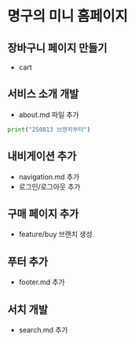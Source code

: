 # 명구의 미니 홈페이지

## 장바구니 페이지 만들기
- cart
## 서비스 소개 개발
- about.md 파일 추가
```python
print("250813 브랜치부터")
```

## 내비게이션 추가
- navigation.md 추가
- 로그인/로그아웃 추가


## 구매 페이지 추가
- feature/buy 브랜치 생성

## 푸터 추가
- footer.md 추가

## 서치 개발
- search.md 추가